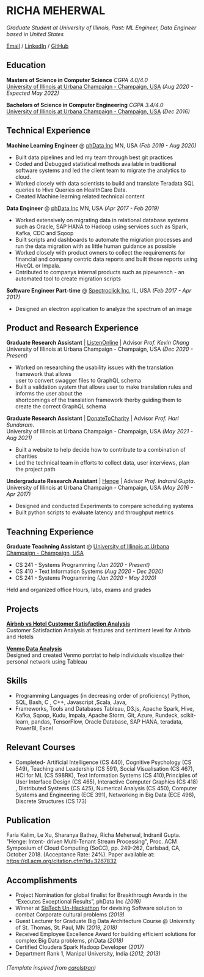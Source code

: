 #           RICHA MEHERWAL

_Graduate Student at University of Illinois, Past: ML Engineer, Data Engineer based in United States_

[Email](mailto:richa.meherwal@gmail.com) / [LinkedIn](https://www.linkedin.com/in/richameherwal/) / [GitHub](https://github.com/richameher/)

##  Education

**Masters of Science in Computer Science** _CGPA 4.0/4.0_  
[University of Illinois at Urbana Champaign - Champaign, USA](https://cs.illinois.edu/) _(Aug 2020 - Expected May 2022)_ 

**Bachelors of Science in Computer Engineering** _CGPA 3.4/4.0_   
[University of Illinois at Urbana Champaign - Champaign, USA](https://cs.illinois.edu/)  _(Dec 2016)_

## Technical Experience

**Machine Learning Engineer** @ [phData Inc](https://www.phdata.io/) MN, USA  _(Feb 2019 - Aug 2020)_   
* Built data pipelines and led my team through best git practices
* Coded and Debugged statistical methods available in traditional software systems
and led the client team to migrate the analytics to cloud. 
* Worked closely with data scientists to build and translate Teradata SQL queries
to Hive Queries on HealthCare Data. 
* Created Machine learning related technical content


**Data Engineer** @ [phData Inc](https://www.phdata.io/) MN, USA _(Apr 2017 - Feb 2019)_   
* Worked extensively on migrating data in relational database systems such as Oracle,
SAP HANA to Hadoop using services such as Spark, Kafka, CDC and Sqoop
* Built scripts and dashboards to automate the migration processes and run the data
 migration with as little human guidance as possible
* Worked closely with product owners to collect the requirements for financial and 
 company centric data reports and built those reports using HiveQL or Impala.
* Cntributed to companys internal products such as pipewrench - an automated tool
to create migration scripts 


**Software Engineer Part-time** @ [Spectroclick Inc](https://www.spectroclick.com/), IL, USA  _(Feb 2017 - Apr 2017)_   
* Designed an electron application to analyze the spectrum of an image   


## Product and Research Experience 


**Graduate Research Assistant**  | [ListenOnline](http://listen.online/) | Advisor _Prof. Kevin Chang_  
University of Illinois at Urbana Champaign - Champaign, USA  _(Dec 2020 - Present)_ 
* Worked on researching the usability issues with the translation framework that allows <br>  user to convert swagger files to GraphQL schema
* Built a validation system that allows user to make translation rules and informs the user about the <br> shortcomings of the translation framework therby guiding them to create the correct GraphQL schema


**Graduate Research Assistant**  | [DonateToCharity](https://github.com/richameher/charitable-giving/tree/feature/FinalV1) | Advisor _Prof. Hari Sundaram_.  
University of Illinois at Urbana Champaign - Champaign, USA  _(May 2021 - Aug 2021)_ 
* Built a website to help decide how to contribute to a combination of charities
* Led the technical team in efforts to collect data, user interviews, plan the project path


**Undergraduate Research Assistant** | [Henge](https://dl.acm.org/citation.cfm?id=3267832) | Advisor _Prof. Indranil Gupta_.   
University of Illinois at Urbana Champaign - Champaign, USA  _(May 2016 - Apr 2017)_ 
* Designed and conducted Experiments to compare scheduling systems 
* Built python scripts to evaluate latency and throughput metrics

## Teachning Experience 

**Graduate Teachning Assistant**  @ [University of Illinois at Urbana Champaign - Champaign, USA](https://cs.illinois.edu/)

* CS 241 - Systems Programming  _(Jan 2020 - Present)_ 
* CS 410 - Text Information Systems  _(Aug 2020 - Dec 2020)_ 
* CS 241 - Systems Programming  _(Jan 2020 - May 2020)_ 

Held and organized office Hours, labs, exams and grades


## Projects


**[Airbnb vs Hotel Customer Satisfaction Analysis](https://github.com/richameher/CourseProject)**  
Customer Satisfaction Analysis at features and sentiment level for Airbnb and Hotels


**[Venmo Data Analysis](https://github.com/richameher/venmo_scrape)**  
Designed and created Venmo portriat to help individuals visualize their personal network using Tableau


## Skills

* Programming Languages (in decreasing order of proficiency) Python, SQL, Bash, C , C++, Javascript ,Scala, Java,
* Frameworks, Tools and Databases Tableau, D3.js, Apache Spark, Hive, Kafka, Sqoop, Kudu, Impala, Apache Storm, Git, Azure, Rundeck, scikit-learn, pandas, TensorFlow, Oracle Database, SAP HANA, teradata, PowerBI, Excel

## Relevant Courses 
* Completed- Artificial Intelligence (CS 440), Cognitive Psychology (CS 549), Teaching and Leadership (CS 591), Social Visualisation (CS 467), HCI for ML (CS 598RK), Text Information Systems (CS 410),Principles of User Interface Design (CS 465), Interactive Computer Graphics (CS 418) , Distributed Systems (CS 425), Numerical Analysis (CS 450), Computer Systems and Engineering (ECE 391), Networking in Big Data (ECE 498), Discrete Structures (CS 173)

## Publication
Faria Kalim, Le Xu, Sharanya Bathey, Richa Meherwal, Indranil Gupta. "Henge: Intent- driven Multi-Tenant Stream Processing", Proc. ACM Symposium of Cloud Computing (SoCC), pp. 249-262, Carlsbad, CA, October 2018. (Acceptance Rate: 24%). Paper available at: https://dl.acm.org/citation.cfm?id=3267832

## Accomplishments 
* Project Nomination for global finalist for Breakthrough Awards in the “Executes Exceptional Results”, phData Inc _(2019)_
* Winner at [SisTech Un-Hackathon](https://www.linkedin.com/posts/theresameyer_sistech-togetherwewill-strongertogether-activity-6601560702740164608-fvbq) for devising Software solution to combat Corporate cultural problems _(2019)_
* Guest Lecturer for Graduate Big Data Architecture Course @ University of St. Thomas, St. Paul, MN _(2019, 2018)_
* Received Employee Excellence Award for building efficient solutions for complex Big Data problems, phData _(2018)_
* Certified Cloudera Spark Hadoop Developer  _(2017)_
* Department Rank 1, Manipal University, India _(2012, 2013)_


###### (Template inspired from [carolstran](https://github.com/carolstran/cv/blob/main/README.md))



